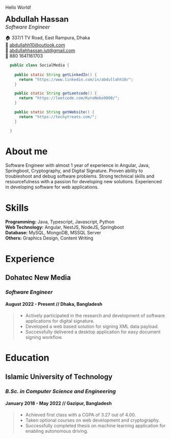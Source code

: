 Hello World!

<font size="5">**Abdullah Hassan**</font><br/>
<font size="3">*Software Engineer*</font>

🏠 337/1 TV Road, East Rampura, Dhaka<br/>
📧 abdullahh10@outlook.com<br/>
📧 abdullahhassan.iut@gmail.com<br/>
📱 880 1641161703

```java
  public class SocialMedia {
    
    public static String getLinkedIn() {
      return "https://www.linkedin.com/in/abdullahh10/";
    }

    public static String getLeetcode() {
      return "https://leetcode.com/KuroNeko9800/";
    }

    public static String getWebsite() {
      return "https://techytreats.com/";
    }

  }
```

# **About me**
Software Engineer with almost 1 year of experience in Angular, Java, Springboot, Cryptography, and Digital Signature. Proven ability to troubleshoot and debug software problems. Strong technical skills and resourcefulness with a passion for developing new solutions. Experienced in developing software for web applications.

# **Skills**
**Programming:** Java, Typescript, Javascript, Python<br/>
**Web Technology:** Angular, NestJS, NodeJS, Springboot<br/>
**Database:** MySQL, MongoDB, MSSQL Server<br/>
**Others:** Graphics Design, Content Writing<br/>

# **Experience**
## Dohatec New Media
### *Software Engineer* 
#### August 2022 - Present // Dhaka, Bangladesh
> - Actively participated in the research and development of software applications for digital signature.
> - Developed a web based solution for signing XML data payload.
> - Successfully delivered a desktop application for easy document signing workflow.

# **Education**
## Islamic University of Technology
### *B.Sc. in Computer Science and Engineering*
#### January 2018 - May 2022 // Gazipur, Bangladesh 
> - Achieved first class with a CGPA of 3.27 out of 4.00.
> - Taken optional courses on web development and cryptography.
> - Successfully completed thesis on machine learning application for enabling autonomous driving.


<!---
AbdullahH10/AbdullahH10 is a ✨ special ✨ repository because its `README.md` (this file) appears on your GitHub profile.
You can click the Preview link to take a look at your changes.
--->
